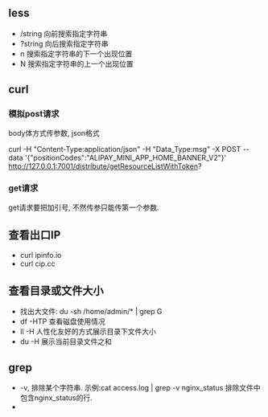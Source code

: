 ## less
* /string 向前搜索指定字符串
* ?string 向后搜索指定字符串
* n 搜索指定字符串的下一个出现位置
* N 搜索指定字符串的上一个出现位置


## curl

### 模拟post请求 
body体方式传参数, json格式

curl -H "Content-Type:application/json" -H "Data_Type:msg" -X POST --data '{"positionCodes":"ALIPAY_MINI_APP_HOME_BANNER_V2"}' http://127.0.0.1:7001/distribute/getResourceListWithToken?

### get请求
get请求要把加引号, 不然传参只能传第一个参数.


## 查看出口IP
* curl ipinfo.io
* curl cip.cc


## 查看目录或文件大小
* 找出大文件: du -sh /home/admin/* | grep G
* df -HTP 查看磁盘使用情况
* ll -H 人性化友好的方式展示目录下文件大小
* du -H 展示当前目录文件之和


## grep
* -v, 排除某个字符串. 示例:cat access.log | grep -v nginx_status  排除文件中包含nginx_status的行.
* 
